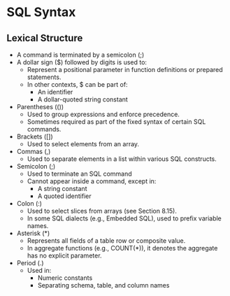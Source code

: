# SQL Syntax

## Lexical Structure
- A command is terminated by a semicolon (;)
- A dollar sign ($) followed by digits is used to:
    - Represent a positional parameter in function definitions or prepared statements.
    - In other contexts, $ can be part of:
        - An identifier
        - A dollar-quoted string constant
- Parentheses (())
    - Used to group expressions and enforce precedence.
    - Sometimes required as part of the fixed syntax of certain SQL commands.
- Brackets ([])
    - Used to select elements from an array.
- Commas (,)
    - Used to separate elements in a list within various SQL constructs.
- Semicolon (;)
    - Used to terminate an SQL command
    - Cannot appear inside a command, except in:
        - A string constant
        - A quoted identifier
- Colon (:)
    - Used to select slices from arrays (see Section 8.15).
    - In some SQL dialects (e.g., Embedded SQL), used to prefix variable names.
- Asterisk (*)
    - Represents all fields of a table row or composite value.
    - In aggregate functions (e.g., COUNT(*)), it denotes the aggregate has no explicit parameter.
- Period (.)
    - Used in:
        - Numeric constants
        - Separating schema, table, and column names
